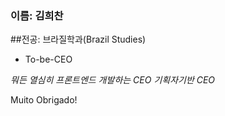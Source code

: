 ### 이름: 김희찬

##전공: 브라질학과(Brazil Studies)
+ To-be-CEO

_뭐든 열심히_ _프론트엔드 개발하는 CEO_ _기획자기반 CEO_


Muito Obrigado!


<!--
**EricCeo/EricCeo** is a ✨ _special_ ✨ repository because its `README.md` (this file) appears on your GitHub profile.

Here are some ideas to get you started:

- 🔭 I’m currently working on ...
- 🌱 I’m currently learning ...
- 👯 I’m looking to collaborate on ...
- 🤔 I’m looking for help with ...
- 💬 Ask me about ...
- 📫 How to reach me: ...
- 😄 Pronouns: ...
- ⚡ Fun fact: ...
-->

